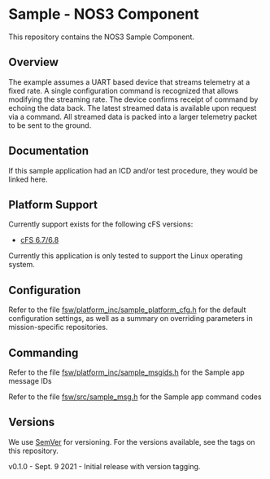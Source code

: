 # Sample - NOS3 Component

This repository contains the NOS3 Sample Component.

## Overview
The example assumes a UART based device that streams telemetry at a fixed rate.
A single configuration command is recognized that allows modifying the streaming rate.
The device confirms receipt of command by echoing the data back.
The latest streamed data is available upon request via a command.
All streamed data is packed into a larger telemetry packet to be sent to the ground.

## Documentation
If this sample application had an ICD and/or test procedure, they would be linked here.

## Platform Support
Currently support exists for the following cFS versions:
* [cFS 6.7/6.8](https://cfs.gsfc.nasa.gov/)

Currently this application is only tested to support the Linux operating system.

## Configuration
Refer to the file [fsw/platform_inc/sample_platform_cfg.h](fsw/platform_inc/sample_platform_cfg.h) for the default
configuration settings, as well as a summary on overriding parameters in mission-specific repositories.

## Commanding
Refer to the file [fsw/platform_inc/sample_msgids.h](fsw/platform_inc/sample_msgids.h) for the Sample app message IDs

Refer to the file [fsw/src/sample_msg.h](fsw/src/sample_msg.h) for the Sample app command codes

## Versions
We use [SemVer](http://semver.org/) for versioning. For the versions available, see the tags on this repository.

v0.1.0 - Sept. 9 2021 - Initial release with version tagging.
